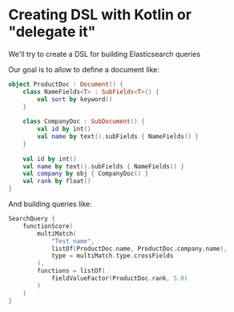 # Creating DSL with Kotlin or "delegate it"

We'll try to create a DSL for building Elasticsearch queries

Our goal is to allow to define a document like:

```kotlin
object ProductDoc : Document() {
    class NameFields<T> : SubFields<T>() {
        val sort by keyword()
    }
    
    class CompanyDoc : SubDocument() {
        val id by int()
        val name by text().subFields { NameFields() }
    }
    
    val id by int()
    val name by text().subFields { NameFields() }
    val company by obj { CompanyDoc() }
    val rank by float()
}

```

And building queries like:

```kotlin
SearchQuery {
    functionScore(
        multiMatch(
            "Test name",
            listOf(ProductDoc.name, ProductDoc.company.name),
            type = multiMatch.type.crossFields
        ),
        functions = listOf(
            fieldValueFactor(ProductDoc.rank, 5.0)
        )
    )
}
```
